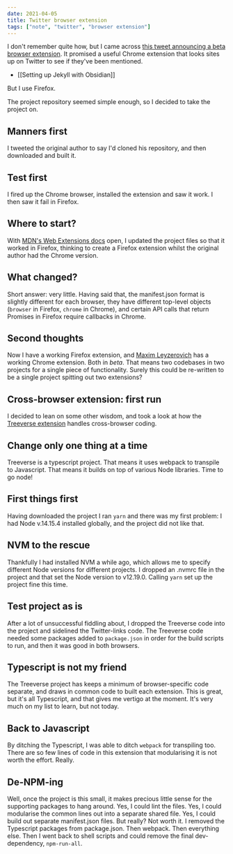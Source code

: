 ```yaml
---
date: 2021-04-05
title: Twitter browser extension
tags: ["note", "twitter", "browser extension"]
---
```


I don't remember quite how, but I came across [this tweet announcing a beta browser extension](https://twitter.com/round/status/1138244047540228100). It promised a useful Chrome extension that looks sites up on Twitter to see if they've been mentioned.

- [[Setting up Jekyll with Obsidian]]


But I use Firefox.

The project repository seemed simple enough, so I decided to take the project on.

## Manners first
I tweeted the original author to say I'd cloned his repository, and then downloaded and built it.

## Test first
I fired up the Chrome browser, installed the extension and saw it work. I then saw it fail in Firefox.

## Where to start?
With [MDN's Web Extensions docs](https://developer.mozilla.org/en-US/docs/Mozilla/Add-ons/WebExtensions) open, I updated the project files so that it worked in Firefox, thinking to create a Firefox extension whilst the original author had the Chrome version.

## What changed?
Short answer: very little. Having said that, the manifest.json format is slightly different for each browser, they have different top-level objects (`browser` in Firefox, `chrome` in Chrome), and certain API calls that return Promises in Firefox require callbacks in Chrome.

## Second thoughts
Now I have a working Firefox extension, and [Maxim Leyzerovich](https://twitter.com/round) has a working Chrome extension. Both in *beta*. That means two codebases in two projects for a single piece of functionality. Surely this could be re-written to be a single project spitting out two extensions?

## Cross-browser extension: first run
I decided to lean on some other wisdom, and took a look at how the [Treeverse extension](https://github.com/houshuang/Treeverse) handles cross-browser coding.

## Change only one thing at a time
Treeverse is a typescript project. That means it uses webpack to transpile to Javascript. That means it builds on top of various Node libraries. Time to go node!

## First things first
Having downloaded the project I ran `yarn` and there was my first problem: I had Node v.14.15.4 installed globally, and the project did not like that.

## NVM to the rescue
Thankfully I had installed NVM a while ago, which allows me to specify different Node versions for different projects. I dropped an .nvmrc file in the project and that set the Node version to v12.19.0. Calling `yarn` set up the project fine this time.

## Test project as is
After a lot of unsuccessful fiddling about, I dropped the Treeverse code into the project and sidelined the Twitter-links code. The Treeverse code needed some packages added to `package.json` in order for the build scripts to run, and then it was good in both browsers.

## Typescript is not my friend
The Treeverse project has keeps a minimum of browser-specific code separate, and draws in common code to built each extension. This is great, but it's all Typescript, and that gives me vertigo at the moment. It's very much on my list to learn, but not today.

## Back to Javascript
By ditching the Typescript, I was able to ditch `webpack` for transpiling too. There are so few lines of code in this extension that modularising it is not worth the effort. Really.

## De-NPM-ing
Well, once the project is this small, it makes precious little sense for the supporting packages to hang around. Yes, I could lint the files. Yes, I could modularise the common lines out into a separate shared file. Yes, I could build out separate manifest.json files. But really? Not worth it.
I removed the Typescript packages from package.json. Then webpack. Then everything else. Then I went back to shell scripts and could remove the final dev-dependency, `npm-run-all`.



